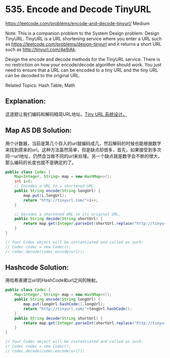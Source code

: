 # 535. Encode and Decode TinyURL
<https://leetcode.com/problems/encode-and-decode-tinyurl/>
Medium

Note: This is a companion problem to the System Design problem: Design TinyURL.
TinyURL is a URL shortening service where you enter a URL such as https://leetcode.com/problems/design-tinyurl and it returns a short URL such as http://tinyurl.com/4e9iAk.

Design the encode and decode methods for the TinyURL service. There is no restriction on how your encode/decode algorithm should work. You just need to ensure that a URL can be encoded to a tiny URL and the tiny URL can be decoded to the original URL.

Related Topics: Hash Table; Math


## Explanation: 
这道题让我们编码和解码精简URL地址。[Tiny URL 系统设计。](https://segmentfault.com/a/1190000006140476)

## Map AS DB Solution: 
用个计数器，当前是第几个存入的url就编码成几，然后解码的时候也能根据数字来找到原来的url。这种方法虽然简单，但是缺点却很多，首先，如果接受到多次同一url地址，仍然会当做不同的url来处理。另一个缺点就是数字会不断的增大，那么编码的长度也就不是确定的了。

```java
public class Codec {
    Map<Integer, String> map = new HashMap<>();
    int i=0;
    // Encodes a URL to a shortened URL.
    public String encode(String longUrl) {
        map.put(i,longUrl);
        return "http://tinyurl.com/"+i++;
    }

    // Decodes a shortened URL to its original URL.
    public String decode(String shortUrl) {
        return map.get(Integer.parseInt(shortUrl.replace("http://tinyurl.com/", "")));
    }
}

// Your Codec object will be instantiated and called as such:
// Codec codec = new Codec();
// codec.decode(codec.encode(url));
```


## Hashcode Solution: 
用哈希表建立url的HashCode和url之间的映射。
```java
public class Codec {
    Map<Integer, String> map = new HashMap<>();
    public String encode(String longUrl) {
        map.put(longUrl.hashCode(),longUrl);
        return "http://tinyurl.com/"+longUrl.hashCode();
    }
    public String decode(String shortUrl) {
        return map.get(Integer.parseInt(shortUrl.replace("http://tinyurl.com/", "")));
    }
}

// Your Codec object will be instantiated and called as such:
// Codec codec = new Codec();
// codec.decode(codec.encode(url));
```